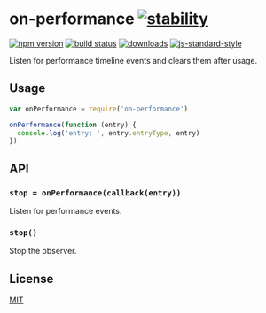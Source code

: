 # on-performance [![stability][0]][1]
[![npm version][2]][3] [![build status][4]][5]
[![downloads][8]][9] [![js-standard-style][10]][11]

Listen for performance timeline events and clears them after usage.

## Usage
```js
var onPerformance = require('on-performance')

onPerformance(function (entry) {
  console.log('entry: ', entry.entryType, entry)
})
```

## API
### `stop = onPerformance(callback(entry))`
Listen for performance events.

### `stop()`
Stop the observer.

## License
[MIT](https://tldrlegal.com/license/mit-license)

[0]: https://img.shields.io/badge/stability-experimental-orange.svg?style=flat-square
[1]: https://nodejs.org/api/documentation.html#documentation_stability_index
[2]: https://img.shields.io/npm/v/on-performance.svg?style=flat-square
[3]: https://npmjs.org/package/on-performance
[4]: https://img.shields.io/travis/choojs/on-performance/master.svg?style=flat-square
[5]: https://travis-ci.org/choojs/on-performance
[6]: https://img.shields.io/codecov/c/github/choojs/on-performance/master.svg?style=flat-square
[7]: https://codecov.io/github/choojs/on-performance
[8]: http://img.shields.io/npm/dm/on-performance.svg?style=flat-square
[9]: https://npmjs.org/package/on-performance
[10]: https://img.shields.io/badge/code%20style-standard-brightgreen.svg?style=flat-square
[11]: https://github.com/feross/standard
